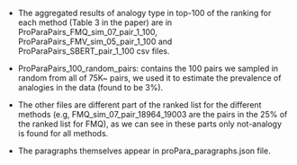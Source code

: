 * The aggregated results of analogy type in top-100 of the ranking for each method (Table 3 in the paper)
are in ProParaPairs_FMQ_sim_07_pair_1_100, ProParaPairs_FMV_sim_05_pair_1_100 and ProParaPairs_SBERT_pair_1_100 csv files.

* ProParaPairs_100_random_pairs: contains the 100 pairs we sampled in random from all of 75K~ pairs, 
we used it to estimate the prevalence of analogies in the data (found to be 3%).

* The other files are different part of the ranked list for the different methods
(e.g, FMQ_sim_07_pair_18964_19003 are the pairs in the 25% of the ranked list for FMQ),
as we can see in these parts only not-analogy is found for all methods.
  
* The paragraphs themselves appear in proPara_paragraphs.json file.


